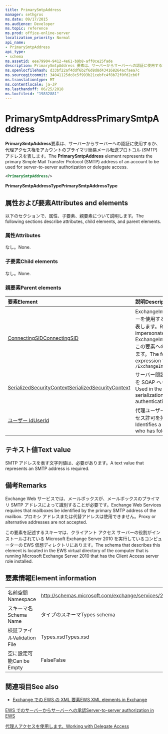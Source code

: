 ```yaml
---
title: PrimarySmtpAddress
manager: sethgros
ms.date: 09/17/2015
ms.audience: Developer
ms.topic: reference
ms.prod: office-online-server
localization_priority: Normal
api_name:
- PrimarySmtpAddress
api_type:
- schema
ms.assetid: eee79904-9412-4e61-b9b8-aff0ce25fade
description: PrimarySmtpAddress 要素は、サーバーからサーバーへの認証に使用するか、代理アクセス権をアカウントのプライマリ簡易メール転送プロトコル (SMTP) アドレスを表します。
ms.openlocfilehash: d33bf22af4ddf6b2f6d8d8d434168264acfaea7c
ms.sourcegitcommit: 34041125dc8c5f993b21cebfc4f8b72f0fd2cb6f
ms.translationtype: MT
ms.contentlocale: ja-JP
ms.lasthandoff: 06/25/2018
ms.locfileid: "19832881"
---
```

# <a name="primarysmtpaddress"></a><span data-ttu-id="59d5e-103">PrimarySmtpAddress</span><span class="sxs-lookup"><span data-stu-id="59d5e-103">PrimarySmtpAddress</span></span>

<span data-ttu-id="59d5e-104">**PrimarySmtpAddress**要素は、サーバーからサーバーへの認証に使用するか、代理アクセス権をアカウントのプライマリ簡易メール転送プロトコル (SMTP) アドレスを表します。</span><span class="sxs-lookup"><span data-stu-id="59d5e-104">The **PrimarySmtpAddress** element represents the primary Simple Mail Transfer Protocol (SMTP) address of an account to be used for server-to-server authorization or delegate access.</span></span> 
  
```xml
<PrimarySmtpAddress/>
```

 <span data-ttu-id="59d5e-105">**PrimarySmtpAddressType**</span><span class="sxs-lookup"><span data-stu-id="59d5e-105">**PrimarySmtpAddressType**</span></span>
## <a name="attributes-and-elements"></a><span data-ttu-id="59d5e-106">属性および要素</span><span class="sxs-lookup"><span data-stu-id="59d5e-106">Attributes and elements</span></span>

<span data-ttu-id="59d5e-107">以下のセクションで、属性、子要素、親要素について説明します。</span><span class="sxs-lookup"><span data-stu-id="59d5e-107">The following sections describe attributes, child elements, and parent elements.</span></span>
  
### <a name="attributes"></a><span data-ttu-id="59d5e-108">属性</span><span class="sxs-lookup"><span data-stu-id="59d5e-108">Attributes</span></span>

<span data-ttu-id="59d5e-109">なし。</span><span class="sxs-lookup"><span data-stu-id="59d5e-109">None.</span></span>
  
### <a name="child-elements"></a><span data-ttu-id="59d5e-110">子要素</span><span class="sxs-lookup"><span data-stu-id="59d5e-110">Child elements</span></span>

<span data-ttu-id="59d5e-111">なし。</span><span class="sxs-lookup"><span data-stu-id="59d5e-111">None.</span></span>
  
### <a name="parent-elements"></a><span data-ttu-id="59d5e-112">親要素</span><span class="sxs-lookup"><span data-stu-id="59d5e-112">Parent elements</span></span>

|<span data-ttu-id="59d5e-113">**要素**</span><span class="sxs-lookup"><span data-stu-id="59d5e-113">**Element**</span></span>|<span data-ttu-id="59d5e-114">**説明**</span><span class="sxs-lookup"><span data-stu-id="59d5e-114">**Description**</span></span>|
|:-----|:-----|
|[<span data-ttu-id="59d5e-115">ConnectingSID</span><span class="sxs-lookup"><span data-stu-id="59d5e-115">ConnectingSID</span></span>](connectingsid.md) <br/> |<span data-ttu-id="59d5e-116">ExchangeImpersonation SOAP ヘッダーを使用する際に偽装するアカウントを表します。</span><span class="sxs-lookup"><span data-stu-id="59d5e-116">Represents an account to impersonate when you are using the ExchangeImpersonation SOAP header.</span></span>  <br/> <span data-ttu-id="59d5e-117">この要素への XPath 式は、次のようにします。</span><span class="sxs-lookup"><span data-stu-id="59d5e-117">The following is the XPath expression to this element:</span></span>  <br/>  `/ExchangeImpersonation/ConnectingSID` <br/> |
|[<span data-ttu-id="59d5e-118">SerializedSecurityContext</span><span class="sxs-lookup"><span data-stu-id="59d5e-118">SerializedSecurityContext</span></span>](serializedsecuritycontext.md) <br/> |<span data-ttu-id="59d5e-119">サーバー間認証でトークンのシリアル化を SOAP ヘッダーで使用されます。</span><span class="sxs-lookup"><span data-stu-id="59d5e-119">Used in the SOAP header for token serialization in server- to-server authentication.</span></span>  <br/> |
|[<span data-ttu-id="59d5e-120">ユーザー Id</span><span class="sxs-lookup"><span data-stu-id="59d5e-120">UserId</span></span>](userid.md) <br/> |<span data-ttu-id="59d5e-121">代理ユーザー、またはフォルダーのアクセス許可を持つユーザーを識別します。</span><span class="sxs-lookup"><span data-stu-id="59d5e-121">Identifies a delegate user or a user who has folder access permissions.</span></span>  <br/> |
   
## <a name="text-value"></a><span data-ttu-id="59d5e-122">テキスト値</span><span class="sxs-lookup"><span data-stu-id="59d5e-122">Text value</span></span>

<span data-ttu-id="59d5e-123">SMTP アドレスを表す文字列値は、必要があります。</span><span class="sxs-lookup"><span data-stu-id="59d5e-123">A text value that represents an SMTP address is required.</span></span>
  
## <a name="remarks"></a><span data-ttu-id="59d5e-124">備考</span><span class="sxs-lookup"><span data-stu-id="59d5e-124">Remarks</span></span>

<span data-ttu-id="59d5e-125">Exchange Web サービスでは、メールボックスが、メールボックスのプライマリ SMTP アドレスによって識別することが必要です。</span><span class="sxs-lookup"><span data-stu-id="59d5e-125">Exchange Web Services requires that mailboxes be identified by the primary SMTP address of the mailbox.</span></span> <span data-ttu-id="59d5e-126">プロキシ アドレスまたは代替アドレスは使用できません。</span><span class="sxs-lookup"><span data-stu-id="59d5e-126">Proxy or alternative addresses are not accepted.</span></span>
  
<span data-ttu-id="59d5e-127">この要素を記述するスキーマは、クライアント アクセス サーバーの役割がインストールされている Microsoft Exchange Server 2010 を実行しているコンピューターの EWS 仮想ディレクトリにあります。</span><span class="sxs-lookup"><span data-stu-id="59d5e-127">The schema that describes this element is located in the EWS virtual directory of the computer that is running Microsoft Exchange Server 2010 that has the Client Access server role installed.</span></span>
  
## <a name="element-information"></a><span data-ttu-id="59d5e-128">要素情報</span><span class="sxs-lookup"><span data-stu-id="59d5e-128">Element information</span></span>

|||
|:-----|:-----|
|<span data-ttu-id="59d5e-129">名前空間</span><span class="sxs-lookup"><span data-stu-id="59d5e-129">Namespace</span></span>  <br/> |http://schemas.microsoft.com/exchange/services/2006/types  <br/> |
|<span data-ttu-id="59d5e-130">スキーマ名</span><span class="sxs-lookup"><span data-stu-id="59d5e-130">Schema Name</span></span>  <br/> |<span data-ttu-id="59d5e-131">タイプのスキーマ</span><span class="sxs-lookup"><span data-stu-id="59d5e-131">Types schema</span></span>  <br/> |
|<span data-ttu-id="59d5e-132">検証ファイル</span><span class="sxs-lookup"><span data-stu-id="59d5e-132">Validation File</span></span>  <br/> |<span data-ttu-id="59d5e-133">Types.xsd</span><span class="sxs-lookup"><span data-stu-id="59d5e-133">Types.xsd</span></span>  <br/> |
|<span data-ttu-id="59d5e-134">空に設定可能</span><span class="sxs-lookup"><span data-stu-id="59d5e-134">Can be Empty</span></span>  <br/> |<span data-ttu-id="59d5e-135">False</span><span class="sxs-lookup"><span data-stu-id="59d5e-135">False</span></span>  <br/> |
   
## <a name="see-also"></a><span data-ttu-id="59d5e-136">関連項目</span><span class="sxs-lookup"><span data-stu-id="59d5e-136">See also</span></span>



- [<span data-ttu-id="59d5e-137">Exchange での EWS の XML 要素</span><span class="sxs-lookup"><span data-stu-id="59d5e-137">EWS XML elements in Exchange</span></span>](ews-xml-elements-in-exchange.md)


[<span data-ttu-id="59d5e-138">EWS でのサーバーからサーバーへの承認</span><span class="sxs-lookup"><span data-stu-id="59d5e-138">Server-to-server authorization in EWS</span></span>](http://msdn.microsoft.com/library/f1610a20-672d-448b-8c00-5b0fbcaf31cb%28Office.15%29.aspx)
  
[<span data-ttu-id="59d5e-139">代理人アクセスを使用します。</span><span class="sxs-lookup"><span data-stu-id="59d5e-139">Working with Delegate Access</span></span>](http://msdn.microsoft.com/library/dfd6b4a3-8fd3-47ba-83c0-52465cb5f3f3%28Office.15%29.aspx)

